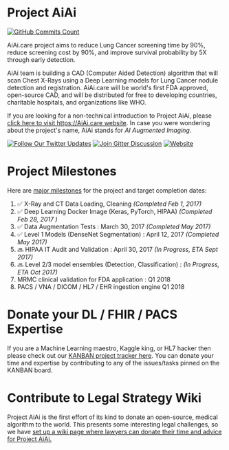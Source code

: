 # Project AiAi

[![GitHub Commits Count](https://img.shields.io/github/commits-since/AiAiHealthcare/ProjectAiAi/0.0.svg?maxAge=300&label=Github%20Commits)](https://github.com/AiAiHealthcare/ProjectAiAi/graphs/punch-card)

AiAi.care project aims to reduce Lung Cancer screening time by 90%, reduce screening cost by 90%, and improve survival probability by 5X through early detection.

AiAi team is building a CAD (Computer Aided Detection) algorithm that will scan Chest X-Rays using a Deep Learning models for Lung Cancer nodule detection and registration. AiAi.care will be world's first FDA approved, open-source CAD, and will be distributed for free to developing countries, charitable hospitals, and organizations like WHO.

If you are looking for a non-technical introduction to Project AiAi, please [click here to visit https://AiAi.care website](https://AiAi.care).  In case you were wondering about the project's name, AiAi stands for _AI Augmented Imaging_.


[![Follow Our Twitter Updates](https://img.shields.io/twitter/follow/AiAiHealthcare.svg?style=social&label=Follow&maxAge=3600)](https://twitter.com/AiAiHealthcare/) 
[![Join Gitter Discussion](https://img.shields.io/gitter/room/AiAi-care/Lobby.svg?maxAge=3600)](https://gitter.im/AiAi-care/Lobby) 
[![Website](https://img.shields.io/website-up-down-green-red/https/AiAi.care.svg?maxAge=3600)](https://AiAi.care/) 


# Project Milestones 
Here are [major milestones](https://github.com/AiAiHealthcare/ProjectAiAi/milestones) for the project and target completion dates:

1. :white_check_mark: X-Ray and CT Data Loading, Cleaning _(Completed Feb 1, 2017)_
1. :white_check_mark: Deep Learning Docker Image (Keras, PyTorch, HIPAA) _(Completed Feb 28, 2017 )_
1. :white_check_mark: Data Augmentation Tests : March 30, 2017 _(Completed May 2017)_
1. :white_check_mark: Level 1 Models (DenseNet Segmentation) : April 12, 2017 _(Completed May 2017)_
1. :soon: HIPAA IT Audit and Validation : April 30, 2017 _(In Progress, ETA Sept 2017)_
1. :soon: Level 2/3 model ensembles (Detection, Classification) : _(In Progress, ETA Oct 2017)_
1. MRMC clinical validation for FDA application : Q1 2018
1. PACS / VNA / DICOM / HL7 / EHR ingestion engine Q1 2018


# Donate your DL / FHIR / PACS Expertise

If you are a Machine Learning maestro, Kaggle king, or HL7 hacker then please check out our [KANBAN project tracker here](https://github.com/AiAiHealthcare/ProjectAiAi/projects/1?fullscreen=true). You can donate your time and expertise by contributing to any of the issues/tasks pinned on the KANBAN board.


# Contribute to Legal Strategy Wiki

Project AiAi is the first effort of its kind to donate an open-source, medical algorithm to the world.  This presents some interesting legal challenges, so we have [set up a wiki page where lawyers can donate their time and advice for Project AiAi.](https://github.com/AiAiHealthcare/ProjectAiAi/wiki)
